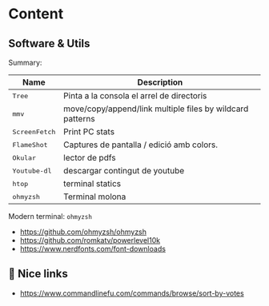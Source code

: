 # Content

## Software & Utils

Summary:

| Name | Description |
| ---------| ----------- |
| <kbd>Tree</kbd> | Pinta a la consola el arrel de directoris |
| <kbd>mmv</kbd> | move/copy/append/link multiple files by wildcard patterns |
| <kbd>ScreenFetch</kbd> | Print PC stats |
| <kbd>FlameShot</kbd> | Captures de pantalla / edició amb colors. |
| <kbd>Okular</kbd> | lector de pdfs |
| <kbd>Youtube-dl</kbd> | descargar contingut de youtube |
| <kbd>htop</kbd> | terminal statics |
| <kbd>ohmyzsh</kbd> | Terminal molona |

Modern terminal: `ohmyzsh`

- <https://github.com/ohmyzsh/ohmyzsh>
- <https://github.com/romkatv/powerlevel10k>
- <https://www.nerdfonts.com/font-downloads>

## :open_file_folder: Nice links

- <https://www.commandlinefu.com/commands/browse/sort-by-votes>
